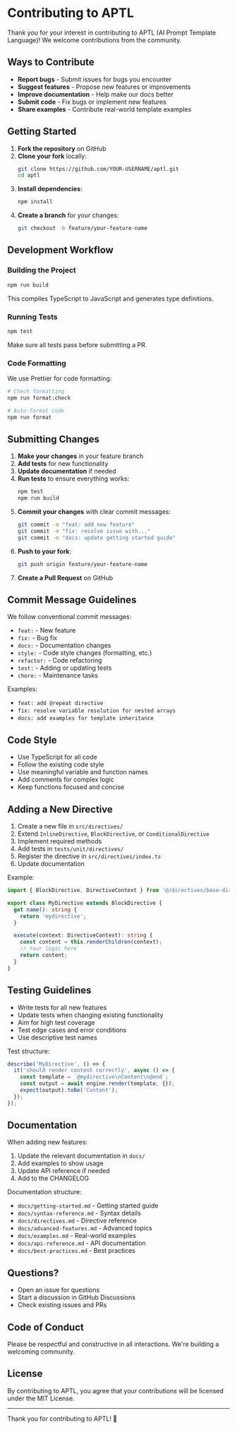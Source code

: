 # Contributing to APTL

Thank you for your interest in contributing to APTL (AI Prompt Template Language)! We welcome contributions from the community.

## Ways to Contribute

- **Report bugs** - Submit issues for bugs you encounter
- **Suggest features** - Propose new features or improvements
- **Improve documentation** - Help make our docs better
- **Submit code** - Fix bugs or implement new features
- **Share examples** - Contribute real-world template examples

## Getting Started

1. **Fork the repository** on GitHub
2. **Clone your fork** locally:
   ```bash
   git clone https://github.com/YOUR-USERNAME/aptl.git
   cd aptl
   ```
3. **Install dependencies**:
   ```bash
   npm install
   ```
4. **Create a branch** for your changes:
   ```bash
   git checkout -b feature/your-feature-name
   ```

## Development Workflow

### Building the Project

```bash
npm run build
```

This compiles TypeScript to JavaScript and generates type definitions.

### Running Tests

```bash
npm test
```

Make sure all tests pass before submitting a PR.

### Code Formatting

We use Prettier for code formatting:

```bash
# Check formatting
npm run format:check

# Auto-format code
npm run format
```

## Submitting Changes

1. **Make your changes** in your feature branch
2. **Add tests** for new functionality
3. **Update documentation** if needed
4. **Run tests** to ensure everything works:
   ```bash
   npm test
   npm run build
   ```
5. **Commit your changes** with clear commit messages:
   ```bash
   git commit -m "feat: add new feature"
   git commit -m "fix: resolve issue with..."
   git commit -m "docs: update getting started guide"
   ```
6. **Push to your fork**:
   ```bash
   git push origin feature/your-feature-name
   ```
7. **Create a Pull Request** on GitHub

## Commit Message Guidelines

We follow conventional commit messages:

- `feat:` - New feature
- `fix:` - Bug fix
- `docs:` - Documentation changes
- `style:` - Code style changes (formatting, etc.)
- `refactor:` - Code refactoring
- `test:` - Adding or updating tests
- `chore:` - Maintenance tasks

Examples:
- `feat: add @repeat directive`
- `fix: resolve variable resolution for nested arrays`
- `docs: add examples for template inheritance`

## Code Style

- Use TypeScript for all code
- Follow the existing code style
- Use meaningful variable and function names
- Add comments for complex logic
- Keep functions focused and concise

## Adding a New Directive

1. Create a new file in `src/directives/`
2. Extend `InlineDirective`, `BlockDirective`, or `ConditionalDirective`
3. Implement required methods
4. Add tests in `tests/unit/directives/`
5. Register the directive in `src/directives/index.ts`
6. Update documentation

Example:
```typescript
import { BlockDirective, DirectiveContext } from '@/directives/base-directive';

export class MyDirective extends BlockDirective {
  get name(): string {
    return 'mydirective';
  }

  execute(context: DirectiveContext): string {
    const content = this.renderChildren(context);
    // Your logic here
    return content;
  }
}
```

## Testing Guidelines

- Write tests for all new features
- Update tests when changing existing functionality
- Aim for high test coverage
- Test edge cases and error conditions
- Use descriptive test names

Test structure:
```typescript
describe('MyDirective', () => {
  it('should render content correctly', async () => {
    const template = `@mydirective\nContent\n@end`;
    const output = await engine.render(template, {});
    expect(output).toBe('Content');
  });
});
```

## Documentation

When adding new features:

1. Update the relevant documentation in `docs/`
2. Add examples to show usage
3. Update API reference if needed
4. Add to the CHANGELOG

Documentation structure:
- `docs/getting-started.md` - Getting started guide
- `docs/syntax-reference.md` - Syntax details
- `docs/directives.md` - Directive reference
- `docs/advanced-features.md` - Advanced topics
- `docs/examples.md` - Real-world examples
- `docs/api-reference.md` - API documentation
- `docs/best-practices.md` - Best practices

## Questions?

- Open an issue for questions
- Start a discussion in GitHub Discussions
- Check existing issues and PRs

## Code of Conduct

Please be respectful and constructive in all interactions. We're building a welcoming community.

## License

By contributing to APTL, you agree that your contributions will be licensed under the MIT License.

---

Thank you for contributing to APTL! 🎉
